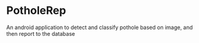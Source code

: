 # PotholeRep
An android application to detect and classify pothole based on image, and then report to the database
